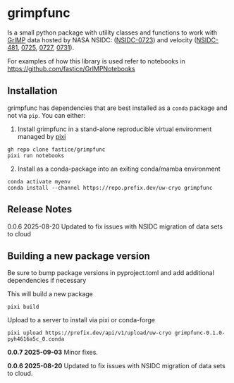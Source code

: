 # grimpfunc

Is a small python package with utility classes and functions to work with [GrIMP](https://nsidc.org/data/measures/grimp) data hosted by NASA NSIDC: ([NSIDC-0723](https://nsidc.org/data/nsidc-0723)) and velocity ([NSIDC-481](https://nsidc.org/data/nsidc-0481), [0725](https://nsidc.org/data/nsidc-0725), [0727](https://nsidc.org/data/nsidc-0727), [0731](https://nsidc.org/data/nsidc-0731)).

For examples of how this library is used refer to notebooks in https://github.com/fastice/GrIMPNotebooks

## Installation

grimpfunc has dependencies that are best installed as a `conda` package and not via `pip`. You can either:

1. Install grimpfunc in a stand-alone reproducible virtual environment managed by [pixi](https://pixi.sh/latest/)
```
gh repo clone fastice/grimpfunc
pixi run notebooks
```

2. Install as a conda-package into an exiting conda/mamba environment
```
conda activate myenv
conda install --channel https://repo.prefix.dev/uw-cryo grimpfunc
```

## Release Notes

0.0.6  2025-08-20  Updated to fix issues with NSIDC migration of data sets to cloud

## Building a new package version

Be sure to bump package versions in pyproject.toml and add additional dependencies if necessary

This will build a new package
```
pixi build
```

Upload to a server to install via pixi or conda-forge
```
pixi upload https://prefix.dev/api/v1/upload/uw-cryo grimpfunc-0.1.0-pyh4616a5c_0.conda
```
**0.0.7  2025-09-03**  Minor fixes.

**0.0.6  2025-08-20**  Updated to fix issues with NSIDC migration of data sets to cloud.
